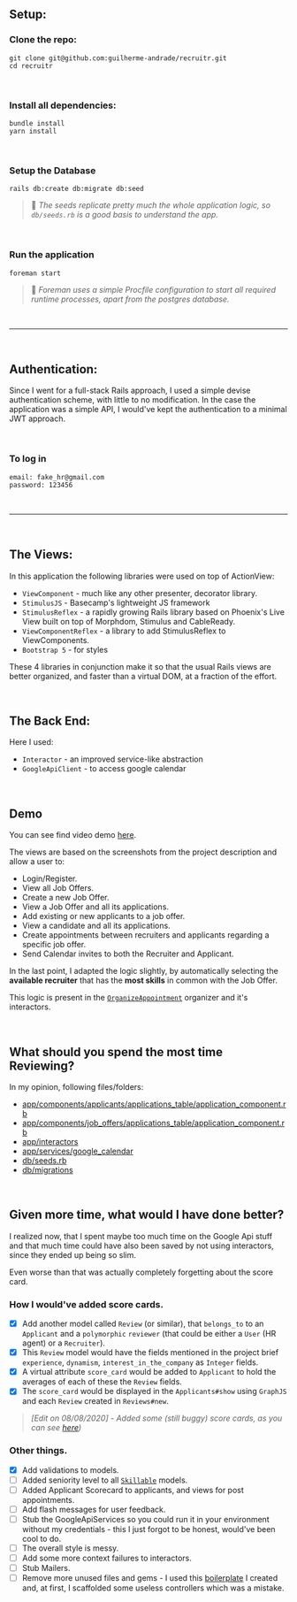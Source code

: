 ## Setup:

### Clone the repo:

```
git clone git@github.com:guilherme-andrade/recruitr.git
cd recruitr
```

<br>

### Install all dependencies:

```
bundle install
yarn install
```

<br>

### Setup the Database

```
rails db:create db:migrate db:seed
```
> 📝 *The seeds replicate pretty much the whole application logic, so `db/seeds.rb` is a good basis to understand the app.*

<br>

### Run the application

```
foreman start
```
> 📝 *Foreman uses a simple Procfile configuration to start all required runtime processes, apart from the postgres database.*

<br>
<hr>
<br>

## Authentication:

Since I went for a full-stack Rails approach, I used a simple devise authentication scheme, with little to no modification. In the case the application was a simple API, I would've kept the authentication to a minimal JWT approach.

<br>

### To log in

```
email: fake_hr@gmail.com
password: 123456
```

<br>
<hr>
<br>

## The Views:

In this application the following libraries were used on top of ActionView:

- `ViewComponent` - much like any other presenter, decorator library.
- `StimulusJS` - Basecamp's lightweight JS framework
- `StimulusReflex` - a rapidly growing Rails library based on Phoenix's Live View built on top of Morphdom, Stimulus and CableReady.
- `ViewComponentReflex` - a library to add StimulusReflex to ViewComponents.
- `Bootstrap 5` - for styles

These 4 libraries in conjunction make it so that the usual Rails views are better organized, and faster than a virtual DOM, at a fraction of the effort.

<br>

## The Back End:

Here I used:

- `Interactor` - an improved service-like abstraction
- `GoogleApiClient` - to access google calendar


<br>

## Demo

You can see find video demo [here](https://www.loom.com/share/01707ae7a99942979a006280f91c2cba).

The views are based on the screenshots from the project description and allow a user to:

- Login/Register.
- View all Job Offers.
- Create a new Job Offer.
- View a Job Offer and all its applications.
- Add existing or new applicants to a job offer.
- View a candidate and all its applications.
- Create appointments between recruiters and applicants regarding a specific job offer.
- Send Calendar invites to both the Recruiter and Applicant.

In the last point, I adapted the logic slightly, by automatically selecting the **available recruiter** that has the **most skills** in common with the Job Offer.

This logic is present in the [`OrganizeAppointment`](https://github.com/guilherme-andrade/recruitr/blob/master/app/interactors/organize_appointment.rb) organizer and it's interactors.


<br>

## What should you spend the most time Reviewing?

In my opinion, following files/folders:

- [app/components/applicants/applications_table/application_component.rb](https://github.com/guilherme-andrade/recruitr/blob/master/app/components/applicants/applications_table/application_component.rb)
- [app/components/job_offers/applications_table/application_component.rb](https://github.com/guilherme-andrade/recruitr/blob/master/app/components/job_offers/applications_table/application_component.rb)
- [app/interactors](https://github.com/guilherme-andrade/recruitr/tree/master/app/interactors)
- [app/services/google_calendar](https://github.com/guilherme-andrade/recruitr/tree/master/app/services/google_calendar)
- [db/seeds.rb](https://github.com/guilherme-andrade/recruitr/blob/master/db/seeds.rb)
- [db/migrations](https://github.com/guilherme-andrade/recruitr/blob/master/db/migrations)

<br>

## Given more time, what would I have done better?

I realized now, that I spent maybe too much time on the Google Api stuff and that much time could have also been saved by not using interactors, since they ended up being so slim.

Even worse than that was actually completely forgetting about the score card.

### How I would've added score cards.

- [x] Add another model called `Review` (or similar), that `belongs_to` to an `Applicant` and a `polymorphic` `reviewer` (that could be either a `User` (HR agent) or a `Recruiter`).
- [x] This `Review` model would have the fields mentioned in the project brief `experience`, `dynamism`, `interest_in_the_company` as `Integer` fields.
- [x] A virtual attribute `score_card` would be added to `Applicant` to hold the averages of each of these the `Review` fields.
- [x] The `score_card` would be displayed in the `Applicants#show` using `GraphJS` and each `Review` created in `Reviews#new`.

> *[Edit on 08/08/2020] - Added some (still buggy) score cards, as you can see [here](https://www.loom.com/share/b54b7fbe56844caf88049fa66e3e0613))*


### Other things.

- [x] Add validations to models.
- [ ] Added seniority level to all [`Skillable`](https://github.com/guilherme-andrade/recruitr/blob/master/app/models/concerns/skillable.rb) models.
- [ ] Added Applicant Scorecard to applicants, and views for post appointments.
- [ ] Add flash messages for user feedback.
- [ ] Stub the GoogleApiServices so you could run it in your environment without my credentials - this I just forgot to be honest, would've been cool to do.
- [ ] The overall style is messy.
- [ ] Add some more context failures to interactors.
- [ ] Stub Mailers.
- [ ] Remove more unused files and gems - I used this [boilerplate](https://github.com/guilherme-andrade/boilerplates/tree/master/sheen) I created and, at first, I scaffolded some useless controllers which was a mistake.
